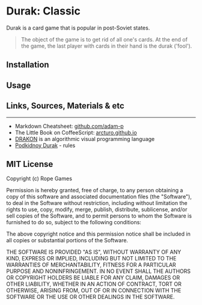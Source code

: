Durak: Classic
==============

Durak is a card game that is popular in post-Soviet states.

> The object of the game is to get rid of all one's cards. At the end of
the game, the last player with cards in their hand is the durak ('fool').


Installation
------------

Usage
-----

## Links, Sources, Materials & etc
----------------------------------

- Markdown Cheatsheet: [github.com/adam-p](https://github.com/adam-p/markdown-here/wiki/Markdown-Cheatsheet)
- The Little Book on CoffeeScript: [arcturo.github.io](https://arcturo.github.io/library/coffeescript/index.html)
- [DRAKON](https://en.wikipedia.org/wiki/DRAKON) is an algorithmic visual programming language
- [Podkidnoy Durak](https://www.pagat.com/beating/podkidnoy_durak.html) - rules


MIT License
-----------

Copyright (c) Rope Games

Permission is hereby granted, free of charge, to any person obtaining a copy
of this software and associated documentation files (the "Software"), to deal
in the Software without restriction, including without limitation the rights
to use, copy, modify, merge, publish, distribute, sublicense, and/or sell
copies of the Software, and to permit persons to whom the Software is
furnished to do so, subject to the following conditions:

The above copyright notice and this permission notice shall be included in all
copies or substantial portions of the Software.

THE SOFTWARE IS PROVIDED "AS IS", WITHOUT WARRANTY OF ANY KIND, EXPRESS OR
IMPLIED, INCLUDING BUT NOT LIMITED TO THE WARRANTIES OF MERCHANTABILITY,
FITNESS FOR A PARTICULAR PURPOSE AND NONINFRINGEMENT. IN NO EVENT SHALL THE
AUTHORS OR COPYRIGHT HOLDERS BE LIABLE FOR ANY CLAIM, DAMAGES OR OTHER
LIABILITY, WHETHER IN AN ACTION OF CONTRACT, TORT OR OTHERWISE, ARISING FROM,
OUT OF OR IN CONNECTION WITH THE SOFTWARE OR THE USE OR OTHER DEALINGS IN THE
SOFTWARE.
